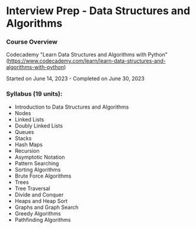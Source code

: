 # Interview Prep - Data Structures and Algorithms

### Course Overview
Codecademy "Learn Data Structures and Algorithms with Python" (https://www.codecademy.com/learn/learn-data-structures-and-algorithms-with-python)

Started on June 14, 2023 - Completed on June 30, 2023

### Syllabus (19 units):
* Introduction to Data Structures and Algorithms
* Nodes
* Linked Lists
* Doubly Linked Lists
* Queues
* Stacks
* Hash Maps
* Recursion
* Asymptotic Notation
* Pattern Searching
* Sorting Algorithms
* Brute Force Algorithms
* Trees
* Tree Traversal
* Divide and Conquer
* Heaps and Heap Sort
* Graphs and Graph Search
* Greedy Algorithms
* Pathfinding Algorithms

